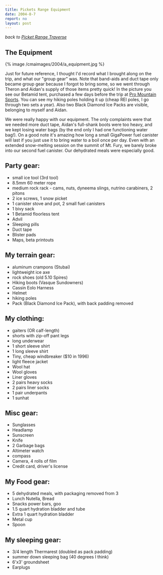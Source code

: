 ```yaml
---
title: Pickets Range Equipment
date: 2004-8-7
report: no
layout: post
---
```


*back to [Picket Range Traverse](/cma/2004/pickets.html)*

The Equipment
---

{% image /cmaimages/2004/a_equipment.jpg %}

Just for future reference, I thought I'd record what I brought along on
the trip, and what our "group gear" was. Note that band-aids and duct tape
only became group gear because I forgot to bring some, so we went through
Theron and Aidan's supply of those items pretty quick! In the picture you see
our Betamid tent, purchased a few days before the trip at [Pro
Mountain Sports](https://promountainsports.com/). 
You can see my hiking poles holding it up (cheap REI
poles, I go through two sets a year). Also two Black Diamond Ice Packs are
visible, belonging to myself and Aidan.

We were really happy with our equipment. The only complaints were that we needed
more duct tape, Aidan's full-shank boots were too heavy, and we kept losing
water bags (by the end only I had one functioning water bag!). On a good
note it's amazing how long a small GigaPower fuel canister will last if you
just use it to bring water to a boil once per day. Even with an extended
snow-melting session on the summit of Mt. Fury, we barely broke into our
second fuel canister. Our dehydrated meals were especially good.

## Party gear:
* small ice tool (3rd tool)
* 8.5mm 60 meter rope
* medium rock rack - cams, nuts, dyneema slings, nutrino carabiners, 2 pitons
* 2 ice screws, 1 snow picket
* 1 canister stove and pot, 2 small fuel canisters
* 1 bivy sack
* 1 Betamid floorless tent
* Advil
* Sleeping pills
* Duct tape
* Blister pads
* Maps, beta printouts

## My terrain gear:
* aluminum crampons (Stubai)
* lightweight ice axe
* rock shoes (old 5.10 Spires)
* Hiking boots (Vasque Sundowners)
* Cassin Eolo Harness
* Helmet
* hiking poles
* Pack (Black Diamond Ice Pack), with back padding removed

## My clothing:
* gaiters (OR calf-length)
* shorts with zip-off pant legs
* long underwear
* 1 short sleeve shirt
* 1 long sleeve shirt
* Tiny, cheap windbreaker ($10 in 1996)
* light fleece jacket
* Wool hat
* Wool gloves
* Liner gloves
* 2 pairs heavy socks
* 2 pairs liner socks
* 1 pair underpants
* 1 sunhat

## Misc gear:
* Sunglasses
* Headlamp
* Sunscreen
* Knife
* 2 Garbage bags
* Altimeter watch
* compass
* Camera, 4 rolls of film
* Credit card, driver's license

## My Food gear:
* 5 dehydrated meals, with packaging removed from 3
* Lunch Nutella, Bread
* Snacks power bars, goo
* 1.5 quart hydration bladder and tube
* Extra 1 quart hydration bladder
* Metal cup
* Spoon

## My sleeping gear:
* 3/4 length Thermarest (doubled as pack padding)
* summer down sleeping bag (40 degrees I think)
* 6'x3' groundsheet
* Earplugs

